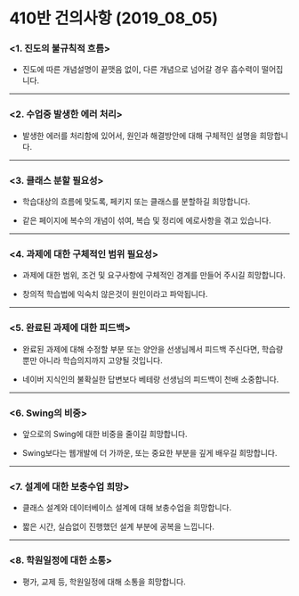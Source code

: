 # 410반 건의사항 (2019_08_05)

### <1. 진도의 불규칙적 흐름>

* 진도에 따른 개념설명이 끝맷음 없이, 다른 개념으로 넘어갈 경우 흡수력이 떨어집니다.

---

### <2. 수업중 발생한 에러 처리>

* 발생한 에러를 처리함에 있어서, 원인과 해결방안에 대해 구체적인 설명을 희망합니다.

---
	
### <3. 클래스 분할 필요성>

* 학습대상의 흐름에 맞도록, 페키지 또는 클래스를 분할하길 희망합니다.
	
* 같은 페이지에 복수의 개념이 섞여, 복습 및 정리에 에로사항을 겪고 있습니다.

---
	
### <4. 과제에 대한 구체적인 범위 필요성>

* 과제에 대한 범위, 조건 및 요구사항에 구체적인 경계를 만들어 주시길 희망합니다.
	
* 창의적 학습법에 익숙치 않은것이 원인이라고 파악됩니다.

---	
	
### <5. 완료된 과제에 대한 피드백>

* 완료된 과제에 대해 수정할 부분 또는 양안을 선생님께서 피드백 주신다면, 학습량 뿐만 아니라 학습의지까지 고양될 것입니다.
	
* 네이버 지식인의 불확실한 답변보다 베테랑 선생님의 피드백이 천배 소중합니다.

---

### <6. Swing의 비중>

* 앞으로의 Swing에 대한 비중을 줄이길 희망합니다.
	
* Swing보다는 웹개발에 더 가까운, 또는 중요한 부분을 깊게 배우길 희망합니다.

---	
	
### <7. 설계에 대한 보충수업 희망>

* 클래스 설계와 데이터베이스 설계에 대해 보충수업을 희망합니다.
	
* 짧은 시간, 실습없이 진행했던 설계 부분에 공복을 느낍니다.

---

### <8. 학원일정에 대한 소통>

* 평가, 교제 등, 학원일정에 대해 소통을 희망합니다.